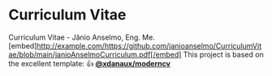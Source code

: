 # Curriculum Vitae
 Curriculum Vitae - Jânio Anselmo, Eng. Me.
[embed]http://example.com/https://github.com/janioanselmo/CurriculumVitae/blob/main/janioAnselmoCurriculum.pdf[/embed]
This project is based on the excellent template: :+1: [**@xdanaux/moderncv**](https://github.com/xdanaux/moderncv)